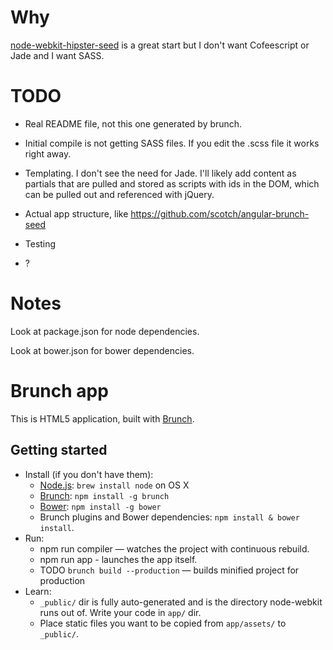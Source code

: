 # Why

[node-webkit-hipster-seed](https://github.com/Anonyfox/node-webkit-hipster-seed) is a great start but I don't want Cofeescript or Jade and I want SASS.

# TODO

* Real README file, not this one generated by brunch.

* Initial compile is not getting SASS files. If you edit the .scss file it works right away.

* Templating. I don't see the need for Jade. I'll likely add content as partials that are pulled and stored as scripts with ids in the DOM, which can be pulled out and referenced with jQuery.

* Actual app structure, like https://github.com/scotch/angular-brunch-seed

* Testing

* ?

# Notes

Look at package.json for node dependencies.

Look at bower.json for bower dependencies.




# Brunch app

This is HTML5 application, built with [Brunch](http://brunch.io).

## Getting started
* Install (if you don't have them):
    * [Node.js](http://nodejs.org): `brew install node` on OS X
    * [Brunch](http://brunch.io): `npm install -g brunch`
    * [Bower](http://bower.io): `npm install -g bower`
    * Brunch plugins and Bower dependencies: `npm install & bower install`.
* Run:
    * npm run compiler — watches the project with continuous rebuild.
    * npm run app - launches the app itself.
    * TODO `brunch build --production` — builds minified project for production
* Learn:
    * `_public/` dir is fully auto-generated and is the directory node-webkit runs out of.  Write your code in `app/` dir.
    * Place static files you want to be copied from `app/assets/` to `_public/`.
